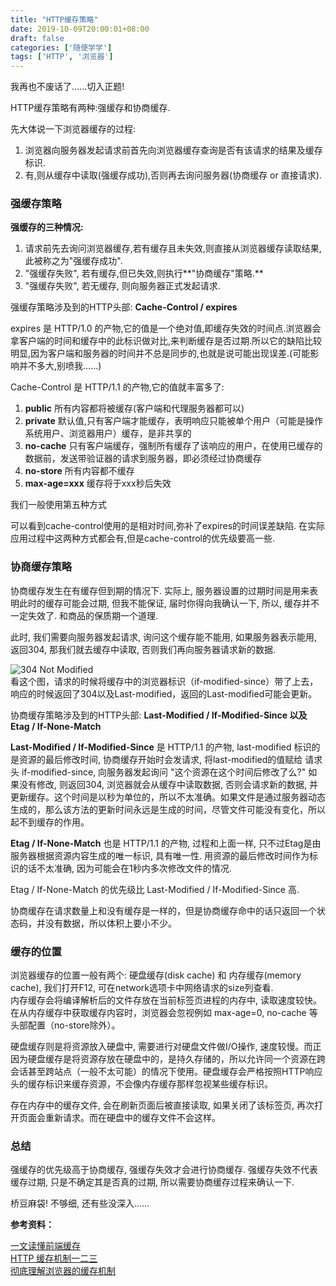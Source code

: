 ```yaml
---
title: "HTTP缓存策略"
date: 2019-10-09T20:00:01+08:00
draft: false
categories: ['随便学学']
tags: ['HTTP', '浏览器']
---
```


我再也不废话了......切入正题!  

HTTP缓存策略有两种:强缓存和协商缓存.  

先大体说一下浏览器缓存的过程:  

1. 浏览器向服务器发起请求前首先向浏览器缓存查询是否有该请求的结果及缓存标识.  
2. 有,则从缓存中读取(强缓存成功),否则再去询问服务器(协商缓存 or 直接请求).

### 强缓存策略  

**强缓存的三种情况:**  

1. 请求前先去询问浏览器缓存,若有缓存且未失效,则直接从浏览器缓存读取结果,此被称之为"强缓存成功".  
2. "强缓存失败", 若有缓存,但已失效,则执行**"协商缓存"策略.**  
3. "强缓存失败", 若无缓存, 则向服务器正式发起请求.

强缓存策略涉及到的HTTP头部: **Cache-Control / expires**  

expires 是 HTTP/1.0 的产物,它的值是一个绝对值,即缓存失效的时间点.浏览器会拿客户端的时间和缓存中的此标识做对比,来判断缓存是否过期.所以它的缺陷比较明显,因为客户端和服务器的时间并不总是同步的,也就是说可能出现误差.(可能影响并不多大,别喷我......)  

Cache-Control 是 HTTP/1.1 的产物,它的值就丰富多了:  

1. **public**   所有内容都将被缓存(客户端和代理服务器都可以)  
2. **private**  默认值,只有客户端才能缓存，表明响应只能被单个用户（可能是操作系统用户、浏览器用户）缓存，是非共享的   
3. **no-cache** 只有客户端缓存，强制所有缓存了该响应的用户，在使用已缓存的数据前，发送带验证器的请求到服务器，即必须经过协商缓存  
4. **no-store** 所有内容都不缓存  
5. **max-age=xxx**  缓存将于xxx秒后失效

我们一般使用第五种方式  

可以看到cache-control使用的是相对时间,弥补了expires的时间误差缺陷. 在实际应用过程中这两种方式都会有,但是cache-control的优先级要高一些.

### 协商缓存策略  

协商缓存发生在有缓存但到期的情况下. 实际上, 服务器设置的过期时间是用来表明此时的缓存可能会过期, 但我不能保证, 届时你得向我确认一下, 所以, 缓存并不一定失效了. 和商品的保质期一个道理.  

此时, 我们需要向服务器发起请求, 询问这个缓存能不能用, 如果服务器表示能用, 返回304, 那我们就去缓存中读取, 否则我们再向服务器请求新的数据.  

![304 Not Modified](/img/posts/304.png)  
看这个图，请求的时候将缓存中的浏览器标识（if-modified-since）带了上去，响应的时候返回了304以及Last-modified，返回的Last-modified可能会更新。

协商缓存策略涉及到的HTTP头部: **Last-Modified / If-Modified-Since 以及 Etag / If-None-Match**   

**Last-Modified / If-Modified-Since** 是 HTTP/1.1 的产物, last-modified 标识的是资源的最后修改时间, 协商缓存开始时会发请求, 将last-modified的值赋给 请求头 if-modified-since, 向服务器发起询问 "这个资源在这个时间后修改了么?" 如果没有修改, 则返回304, 浏览器就会从缓存中读取数据, 否则会请求新的数据, 并更新缓存。这个时间是以秒为单位的，所以不太准确。如果文件是通过服务器动态生成的，那么该方法的更新时间永远是生成的时间，尽管文件可能没有变化，所以起不到缓存的作用。

**Etag / If-None-Match** 也是 HTTP/1.1 的产物, 过程和上面一样, 只不过Etag是由服务器根据资源内容生成的唯一标识, 具有唯一性. 用资源的最后修改时间作为标识的话不太准确, 因为可能会在1秒内多次修改文件的情况. 

Etag / If-None-Match 的优先级比 Last-Modified / If-Modified-Since 高.  

协商缓存在请求数量上和没有缓存是一样的，但是协商缓存命中的话只返回一个状态码，并没有数据，所以体积上要小不少。

### 缓存的位置  

浏览器缓存的位置一般有两个: 硬盘缓存(disk cache) 和 内存缓存(memory cache), 我们打开F12, 可在network选项卡中网络请求的size列查看.  
内存缓存会将编译解析后的文件存放在当前标签页进程的内存中, 读取速度较快。在从内存缓存中获取缓存内容时，浏览器会忽视例如 max-age=0, no-cache 等头部配置（no-store除外）。  

硬盘缓存则是将资源放入硬盘中, 需要进行对硬盘文件做I/O操作, 速度较慢。而正因为硬盘缓存是将资源存放在硬盘中的，是持久存储的，所以允许同一个资源在跨会话甚至跨站点（一般不太可能）的情况下使用。硬盘缓存会严格按照HTTP响应头的缓存标识来缓存资源，不会像内存缓存那样忽视某些缓存标识。  

存在内存中的缓存文件, 会在刷新页面后被直接读取, 如果关闭了该标签页, 再次打开页面会重新请求。而在硬盘中的缓存文件不会这样。

### 总结  

强缓存的优先级高于协商缓存, 强缓存失效才会进行协商缓存. 强缓存失效不代表缓存过期, 只是不确定其是否真的过期, 所以需要协商缓存过程来确认一下.

桥豆麻袋! 不够细, 还有些没深入......

**参考资料：**  

[一文读懂前端缓存](https://zhuanlan.zhihu.com/p/44789005)  
[HTTP 缓存机制一二三](https://zhuanlan.zhihu.com/p/29750583)  
[彻底理解浏览器的缓存机制](https://juejin.im/entry/5ad86c16f265da505a77dca4)